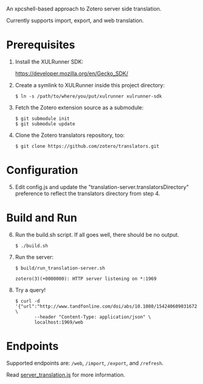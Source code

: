 An xpcshell-based approach to Zotero server side translation.

Currently supports import, export, and web translation.

Prerequisites
=============

1. Install the XULRunner SDK:

   https://developer.mozilla.org/en/Gecko_SDK/

2. Create a symlink to XULRunner inside this project directory:

   ```
   $ ln -s /path/to/where/you/put/xulrunner xulrunner-sdk
   ```

3. Fetch the Zotero extension source as a submodule:

   ```
   $ git submodule init
   $ git submodule update
   ```

4. Clone the Zotero translators repository, too:

   ```
   $ git clone https://github.com/zotero/translators.git
   ```

Configuration
=============

5. Edit config.js and update the "translation-server.translatorsDirectory" preference
   to reflect the translators directory from step 4.

Build and Run
=============

6. Run the build.sh script.  If all goes well, there should be no output.

   ```
   $ ./build.sh
   ```

7. Run the server:

   ```
   $ build/run_translation-server.sh 

   zotero(3)(+0000000): HTTP server listening on *:1969
   ```

8. Try a query!

   ```
   $ curl -d '{"url":"http://www.tandfonline.com/doi/abs/10.1080/15424060903167229","sessionid":"abc123"}' \
          --header "Content-Type: application/json" \
          localhost:1969/web
   ```

Endpoints
=========

Supported endpoints are: `/web`, `/import`, `/export`, and `/refresh`.

Read [server_translation.js](./src/server_translation.js) for more information.
